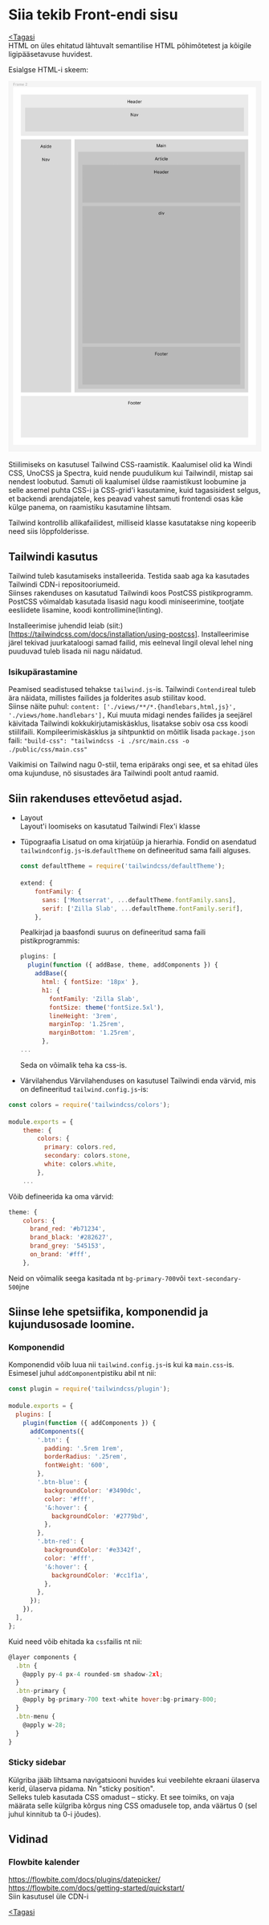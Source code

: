 # Siia tekib Front-endi sisu

[<Tagasi](../../README.md)  
HTML on üles ehitatud lähtuvalt semantilise HTML põhimõtetest ja kõigile ligipääsetavuse huvidest.

Esialgse HTML-i skeem:

![Veebilehe skelett](images/html.jpg)

Stiilimiseks on kasutusel Tailwind CSS-raamistik. Kaalumisel olid ka Windi CSS, UnoCSS ja Spectra, kuid nende puudulikum kui Tailwindil, mistap sai nendest loobutud. Samuti oli kaalumisel üldse raamistikust loobumine ja selle asemel puhta CSS-i ja CSS-grid'i kasutamine, kuid tagasisidest selgus, et backendi arendajatele, kes peavad vahest samuti frontendi osas käe külge panema, on raamistiku kasutamine lihtsam.

Tailwind kontrollib allikafailidest, milliseid klasse kasutatakse ning kopeerib need siis lõppfolderisse.

## Tailwindi kasutus

Tailwind tuleb kasutamiseks installeerida. Testida saab aga ka kasutades Tailwindi CDN-i repositooriumeid.  
Siinses rakenduses on kasutatud Tailwindi koos PostCSS pistikprogramm. PostCSS võimaldab kasutada lisasid nagu koodi miniseerimine, tootjate eesliidete lisamine, koodi kontrollimine(linting).

Installeerimise juhendid leiab (siit:)[https://tailwindcss.com/docs/installation/using-postcss].
Installeerimise järel tekivad juurkataloogi samad failid, mis eelneval lingil oleval lehel ning puuduvad tuleb lisada nii nagu näidatud.

### Isikupärastamine

Peamised seadistused tehakse `tailwind.js`-is.
Tailwindi `Contendi`real tuleb ära näidata, millistes failides ja folderites asub stiilitav kood.  
Siinse näite puhul: `content: ['./views/**/*.{handlebars,html,js}', './views/home.handlebars'],`
Kui muuta midagi nendes failides ja seejärel käivitada Tailwindi kokkukirjutamiskäsklus, lisatakse sobiv osa css koodi stiilifaili.
Kompileerimiskäsklus ja sihtpunktid on mõitlik lisada `package.json` faili: `"build-css": "tailwindcss -i ./src/main.css -o ./public/css/main.css"`

Vaikimisi on Tailwind nagu 0-stiil, tema eripäraks ongi see, et sa ehitad üles oma kujunduse, nö sisustades ära Tailwindi poolt antud raamid.

## Siin rakenduses ettevõetud asjad.

- Layout  
  Layout'i loomiseks on kasutatud Tailwindi Flex'i klasse
- Tüpograafia
  Lisatud on oma kirjatüüp ja hierarhia. Fondid on asendatud `tailwindconfig.js`-is.`defaultTheme` on defineeritud sama faili alguses.

  ```javascript
  const defaultTheme = require('tailwindcss/defaultTheme');

  extend: {
      fontFamily: {
        sans: ['Montserrat', ...defaultTheme.fontFamily.sans],
        serif: ['Zilla Slab', ...defaultTheme.fontFamily.serif],
      },
  ```

  Pealkirjad ja baasfondi suurus on defineeritud sama faili pistikprogrammis:

  ```javascript
  plugins: [
    plugin(function ({ addBase, theme, addComponents }) {
      addBase({
        html: { fontSize: '18px' },
        h1: {
          fontFamily: 'Zilla Slab',
          fontSize: theme('fontSize.5xl'),
          lineHeight: '3rem',
          marginTop: '1.25rem',
          marginBottom: '1.25rem',
        },
  ...
  ```

  Seda on võimalik teha ka css-is.

- Värvilahendus
  Värvilahenduses on kasutusel Tailwindi enda värvid, mis on defineeritud `tailwind.config.js`-is:

```javascript
const colors = require('tailwindcss/colors');

module.exports = {
    theme: {
        colors: {
          primary: colors.red,
          secondary: colors.stone,
          white: colors.white,
        },
    ...
```

Võib defineerida ka oma värvid:

```javascript
theme: {
    colors: {
      brand_red: '#b71234',
      brand_black: '#282627',
      brand_grey: '545153',
      on_brand: '#fff',
    },
```

Neid on võimalik seega kasitada nt `bg-primary-700`või `text-secondary-500`jne

## Siinse lehe spetsiifika, komponendid ja kujundusosade loomine.

### Komponendid

Komponendid võib luua nii `tailwind.config.js`-is kui ka `main.css`-is. Esimesel juhul `addComponent`pistiku abil nt nii:

```javascript
const plugin = require('tailwindcss/plugin');

module.exports = {
  plugins: [
    plugin(function ({ addComponents }) {
      addComponents({
        '.btn': {
          padding: '.5rem 1rem',
          borderRadius: '.25rem',
          fontWeight: '600',
        },
        '.btn-blue': {
          backgroundColor: '#3490dc',
          color: '#fff',
          '&:hover': {
            backgroundColor: '#2779bd',
          },
        },
        '.btn-red': {
          backgroundColor: '#e3342f',
          color: '#fff',
          '&:hover': {
            backgroundColor: '#cc1f1a',
          },
        },
      });
    }),
  ],
};
```

Kuid need võib ehitada ka `css`failis nt nii:

```javascript
@layer components {
  .btn {
    @apply py-4 px-4 rounded-sm shadow-2xl;
  }
  .btn-primary {
    @apply bg-primary-700 text-white hover:bg-primary-800;
  }
  .btn-menu {
    @apply w-28;
  }
}
```

### Sticky sidebar

Külgriba jääb lihtsama navigatsiooni huvides kui veebilehte ekraani ülaserva kerid, ülaserva pidama. Nn "sticky position".  
Selleks tuleb kasutada CSS omadust – sticky. Et see toimiks, on vaja määrata selle külgriba kõrgus ning CSS omadusele top, anda väärtus 0 (sel juhul kinnitub ta 0-i jõudes).

## Vidinad

### Flowbite kalender

https://flowbite.com/docs/plugins/datepicker/  
https://flowbite.com/docs/getting-started/quickstart/  
Siin kasutusel üle CDN-i

[<Tagasi](../../README.md)
